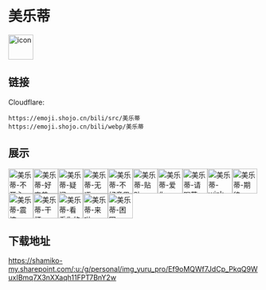 # 美乐蒂
<img src="https://emoji.shojo.cn/bili/src/美乐蒂/icon.png" width="50" height="50" alt="icon">

## 链接
Cloudflare:
```
https://emoji.shojo.cn/bili/src/美乐蒂
https://emoji.shojo.cn/bili/webp/美乐蒂
```
## 展示
<img src="https://emoji.shojo.cn/bili/src/美乐蒂/美乐蒂-不开心.png" width="50" height="50" alt="美乐蒂-不开心"><img src="https://emoji.shojo.cn/bili/src/美乐蒂/美乐蒂-好害羞.png" width="50" height="50" alt="美乐蒂-好害羞"><img src="https://emoji.shojo.cn/bili/src/美乐蒂/美乐蒂-疑问.png" width="50" height="50" alt="美乐蒂-疑问"><img src="https://emoji.shojo.cn/bili/src/美乐蒂/美乐蒂-无语.png" width="50" height="50" alt="美乐蒂-无语"><img src="https://emoji.shojo.cn/bili/src/美乐蒂/美乐蒂-不好意思.png" width="50" height="50" alt="美乐蒂-不好意思"><img src="https://emoji.shojo.cn/bili/src/美乐蒂/美乐蒂-贴贴.png" width="50" height="50" alt="美乐蒂-贴贴"><img src="https://emoji.shojo.cn/bili/src/美乐蒂/美乐蒂-爱你.png" width="50" height="50" alt="美乐蒂-爱你"><img src="https://emoji.shojo.cn/bili/src/美乐蒂/美乐蒂-请喝茶.png" width="50" height="50" alt="美乐蒂-请喝茶"><img src="https://emoji.shojo.cn/bili/src/美乐蒂/美乐蒂-wink.png" width="50" height="50" alt="美乐蒂-wink"><img src="https://emoji.shojo.cn/bili/src/美乐蒂/美乐蒂-期待.png" width="50" height="50" alt="美乐蒂-期待"><img src="https://emoji.shojo.cn/bili/src/美乐蒂/美乐蒂-震惊.png" width="50" height="50" alt="美乐蒂-震惊"><img src="https://emoji.shojo.cn/bili/src/美乐蒂/美乐蒂-干杯.png" width="50" height="50" alt="美乐蒂-干杯"><img src="https://emoji.shojo.cn/bili/src/美乐蒂/美乐蒂-看看你的.png" width="50" height="50" alt="美乐蒂-看看你的"><img src="https://emoji.shojo.cn/bili/src/美乐蒂/美乐蒂-来啦.png" width="50" height="50" alt="美乐蒂-来啦"><img src="https://emoji.shojo.cn/bili/src/美乐蒂/美乐蒂-困困.png" width="50" height="50" alt="美乐蒂-困困">

## 下载地址

https://shamiko-my.sharepoint.com/:u:/g/personal/img_yuru_pro/Ef9oMQWf7JdCp_PkqQ9WuxIBmq7X3nXXaqh11FPT7BnY2w